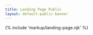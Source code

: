 ```yaml
---
title: Landing Page Public
layout: default-public-banner
---
```

{% include 'markup/landing-page.njk' %}
